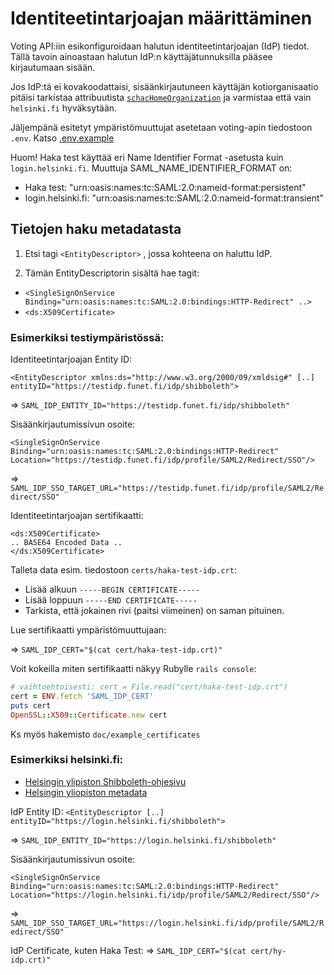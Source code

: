 # Identiteetintarjoajan määrittäminen

Voting API:iin esikonfiguroidaan halutun identiteetintarjoajan (IdP) tiedot.
Tällä tavoin ainoastaan halutun IdP:n käyttäjätunnuksilla pääsee kirjautumaan
sisään. 

Jos IdP:tä ei kovakoodattaisi, sisäänkirjautuneen käyttäjän kotiorganisaatio 
pitäisi tarkistaa attribuutista 
[`schacHomeOrganization`](http://www.helsinki.fi/atk/luvat/ldap/doc/index.html#henkiloluokat_schacHomeOrganization)
ja varmistaa että vain `helsinki.fi` hyväksytään.

Jäljempänä esitetyt ympäristömuuttujat asetetaan voting-apin tiedostoon `.env`.
Katso [.env.example](https://github.com/hyy-vaalit/voting-api/blob/master/.env.example)

Huom! Haka test käyttää eri Name Identifier Format -asetusta kuin
`login.helsinki.fi`. Muuttuja SAML_NAME_IDENTIFIER_FORMAT on:
* Haka test: "urn:oasis:names:tc:SAML:2.0:nameid-format:persistent"
* login.helsinki.fi: "urn:oasis:names:tc:SAML:2.0:nameid-format:transient"


## Tietojen haku metadatasta

1) Etsi tagi `<EntityDescriptor>` , jossa kohteena on haluttu IdP.

2) Tämän EntityDescriptorin sisältä hae tagit:
  - `<SingleSignOnService Binding="urn:oasis:names:tc:SAML:2.0:bindings:HTTP-Redirect" ..>`
  - `<ds:X509Certificate>`


### Esimerkiksi testiympäristössä:

Identiteetintarjoajan Entity ID:

`<EntityDescriptor xmlns:ds="http://www.w3.org/2000/09/xmldsig#" [..] entityID="https://testidp.funet.fi/idp/shibboleth">`

=> `SAML_IDP_ENTITY_ID="https://testidp.funet.fi/idp/shibboleth"`

Sisäänkirjautumissivun osoite:

`<SingleSignOnService Binding="urn:oasis:names:tc:SAML:2.0:bindings:HTTP-Redirect" Location="https://testidp.funet.fi/idp/profile/SAML2/Redirect/SSO"/>`

=> `SAML_IDP_SSO_TARGET_URL="https://testidp.funet.fi/idp/profile/SAML2/Redirect/SSO"`


Identiteetintarjoajan sertifikaatti:

```
<ds:X509Certificate>
.. BASE64 Encoded Data ..
</ds:X509Certificate>
```

Talleta data esim. tiedostoon `certs/haka-test-idp.crt`:
- Lisää alkuun `-----BEGIN CERTIFICATE-----`
- Lisää loppuun `-----END CERTIFICATE-----`
- Tarkista, että jokainen rivi (paitsi viimeinen) on saman pituinen.

Lue sertifikaatti ympäristömuuttujaan:

=> `SAML_IDP_CERT="$(cat cert/haka-test-idp.crt)"`

Voit kokeilla miten sertifikaatti näkyy Rubylle `rails console`:
```ruby
# vaihtoehtoisesti: cert = File.read("cert/haka-test-idp.crt")
cert = ENV.fetch 'SAML_IDP_CERT'
puts cert
OpenSSL::X509::Certificate.new cert
```

Ks myös hakemisto `doc/example_certificates`


### Esimerkiksi helsinki.fi:

* [Helsingin ylipiston Shibboleth-ohjesivu](https://wiki.helsinki.fi/display/IAMasioita/Ohjeet+Shibbolointiin#OhjeetShibbolointiin-IdP:nmetatiedot)
* [Helsingin yliopiston metadata](https://login.helsinki.fi/metadata/sign-hy-metadata.xml)

IdP Entity ID:
`<EntityDescriptor [..] entityID="https://login.helsinki.fi/shibboleth">`

=> `SAML_IDP_ENTITY_ID="https://login.helsinki.fi/shibboleth"`

Sisäänkirjautumissivun osoite:

`<SingleSignOnService Binding="urn:oasis:names:tc:SAML:2.0:bindings:HTTP-Redirect" Location="https://login.helsinki.fi/idp/profile/SAML2/Redirect/SSO"/>`

=> `SAML_IDP_SSO_TARGET_URL="https://login.helsinki.fi/idp/profile/SAML2/Redirect/SSO"`


IdP Certificate, kuten Haka Test:
=> `SAML_IDP_CERT="$(cat cert/hy-idp.crt)"`
